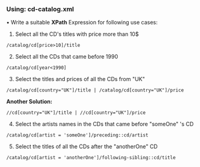 ### Using: cd-catalog.xml

• Write a suitable **XPath** Expression for following use cases:

1. Select all the CD's titles with price more than 10$   
```
/catalog/cd[price>10]/title
```

2. Select all the CDs that came before 1990  
```
/catalog/cd[year<1990]
```

3. Select the titles and prices of all the CDs from "UK"  
```
/catalog/cd[country="UK"]/title | /catalog/cd[country="UK"]/price  
```
**Another Solution:**   
```
//cd[country="UK"]/title | //cd[country="UK"]/price
```

4. Select the artists names in the CDs that came before "someOne" 's CD  
```
/catalog/cd[artist = 'someOne']/preceding::cd/artist
```

5. Select the titles of all the CDs after the "anotherOne" CD  
```
/catalog/cd[artist = 'anotherOne']/following-sibling::cd/title
```
